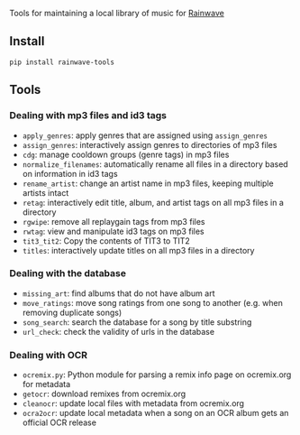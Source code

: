 Tools for maintaining a local library of music for [Rainwave][]

## Install

    pip install rainwave-tools

## Tools

### Dealing with mp3 files and id3 tags

*   `apply_genres`: apply genres that are assigned using `assign_genres`
*   `assign_genres`: interactively assign genres to directories of mp3 files
*   `cdg`: manage cooldown groups (genre tags) in mp3 files
*   `normalize_filenames`: automatically rename all files in a directory based on information in id3 tags
*   `rename_artist`: change an artist name in mp3 files, keeping multiple artists intact
*   `retag`: interactively edit title, album, and artist tags on all mp3 files in a directory
*   `rgwipe`: remove all replaygain tags from mp3 files
*   `rwtag`: view and manipulate id3 tags on mp3 files
*   `tit3_tit2`: Copy the contents of TIT3 to TIT2
*   `titles`: interactively update titles on all mp3 files in a directory

### Dealing with the database

*   `missing_art`: find albums that do not have album art
*   `move_ratings`: move song ratings from one song to another (e.g. when removing duplicate songs)
*   `song_search`: search the database for a song by title substring
*   `url_check`: check the validity of urls in the database

### Dealing with OCR

*   `ocremix.py`: Python module for parsing a remix info page on ocremix.org for metadata
*   `getocr`: download remixes from ocremix.org
*   `cleanocr`: update local files with metadata from ocremix.org
*   `ocra2ocr`: update local metadata when a song on an OCR album gets an official OCR release

[rainwave]: https://rainwave.cc/
